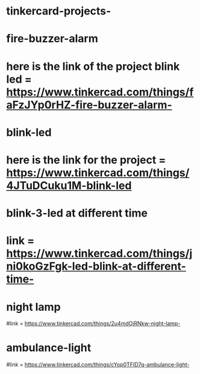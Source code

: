 # tinkercard-projects-
# fire-buzzer-alarm
# here is the link of the project blink led = https://www.tinkercad.com/things/faFzJYp0rHZ-fire-buzzer-alarm-
# blink-led
# here is the link for the project = https://www.tinkercad.com/things/4JTuDCuku1M-blink-led
# blink-3-led at different time 
# link = https://www.tinkercad.com/things/jni0koGzFgk-led-blink-at-different-time-
# night lamp 
#link = https://www.tinkercad.com/things/2u4mdOjRNkw-night-lamp-
# ambulance-light 
#link = https://www.tinkercad.com/things/cYop0TFID7q-ambulance-light-
